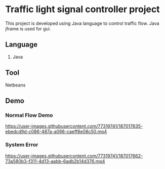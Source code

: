 # Traffic light signal controller project
This project is developed using Java language to control traffic flow. Java jframe is used for gui.
## Language
1. Java
## Tool
Netbeans
## Demo
### Normal Flow Demo
https://user-images.githubusercontent.com/77319741/187017635-ebedcd9d-c086-487a-a098-caeff8e08c50.mp4

### System Error
https://user-images.githubusercontent.com/77319741/187017662-73a580b3-f311-4d13-aabb-6adb2b14d376.mp4

